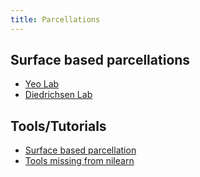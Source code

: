 ```yaml
---
title: Parcellations
---
```


## Surface based parcellations
* [Yeo Lab](https://github.com/ThomasYeoLab/CBIG/tree/master/stable_projects/brain_parcellation/Yan2023_homotopic)
* [Diedrichsen Lab](https://github.com/DiedrichsenLab/fs_LR_32/tree/reformatting_mk)

## Tools/Tutorials
* [Surface based parcellation](https://osf.io/k89fh/wiki/Surface/)
* [Tools missing from nilearn](https://github.com/DiedrichsenLab/nitools)